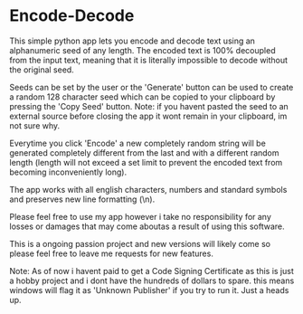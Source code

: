 # Encode-Decode

This simple python app lets you encode and decode text using an alphanumeric seed of any length. 
The encoded text is 100% decoupled from the input text, meaning that it is literally impossible to decode without the original seed.

Seeds can be set by the user or the 'Generate' button can be used to create a random 128 character seed which can be copied to your clipboard by pressing the 'Copy Seed' button. Note: if you havent pasted the seed to an external source before closing the app it wont remain in your clipboard, im not sure why.

Everytime you click 'Encode' a new completely random string will be generated completely different from the last and with a different random length (length will not exceed a set limit to prevent the encoded text from becoming inconveniently long).

The app works with all english characters, numbers and standard symbols and preserves new line formatting (\n).

Please feel free to use my app however i take no responsibility for any losses or damages that may come aboutas a result of using this software.

This is a ongoing passion project and new versions will likely come so please feel free to leave me requests for new features.

Note: As of now i havent paid to get a Code Signing Certificate as this is just a hobby project and i dont have the hundreds of dollars to spare. this means windows will flag it as 'Unknown Publisher' if you try to run it. Just a heads up. 
